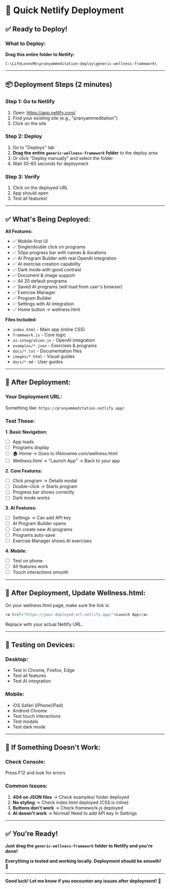 # 🚀 Quick Netlify Deployment

## ✅ **Ready to Deploy!**

### **What to Deploy:**

**Drag this entire folder to Netlify:**
```
C:\LifeLovesMe\pranyammeditation-deploy\generic-wellness-framework\
```

---

## 📦 **Deployment Steps (2 minutes)**

### **Step 1: Go to Netlify**
1. Open: https://app.netlify.com/
2. Find your existing site (e.g., "pranyammeditation")
3. Click on the site

### **Step 2: Deploy**
1. Go to "Deploys" tab
2. **Drag the entire `generic-wellness-framework` folder** to the deploy area
3. Or click "Deploy manually" and select the folder
4. Wait 30-60 seconds for deployment

### **Step 3: Verify**
1. Click on the deployed URL
2. App should open
3. Test all features!

---

## ✅ **What's Being Deployed:**

**All Features:**
- ✅ Mobile-first UI
- ✅ Single/double click on programs
- ✅ 50px progress bar with names & durations
- ✅ AI Program Builder with real OpenAI integration
- ✅ AI exercise creation capability
- ✅ Dark mode with good contrast
- ✅ Document & image support
- ✅ All 20 default programs
- ✅ Saved AI programs (will load from user's browser)
- ✅ Exercise Manager
- ✅ Program Builder
- ✅ Settings with AI integration
- ✅ Home button → wellness.html

**Files Included:**
- `index.html` - Main app (inline CSS)
- `framework.js` - Core logic
- `ai-integration.js` - OpenAI integration
- `examples/*.json` - Exercises & programs
- `docs/*.txt` - Documentation files
- `images/*.html` - Visual guides
- `docs/*.md` - User guides

---

## 🔗 **After Deployment:**

### **Your Deployment URL:**
Something like: `https://pranyammeditation.netlify.app/`

### **Test These:**

**1. Basic Navigation:**
- [ ] App loads
- [ ] Programs display
- [ ] 🏠 Home → Goes to lifeloveme.com/wellness.html
- [ ] Wellness.html → "Launch App" → Back to your app

**2. Core Features:**
- [ ] Click program → Details modal
- [ ] Double-click → Starts program
- [ ] Progress bar shows correctly
- [ ] Dark mode works

**3. AI Features:**
- [ ] Settings → Can add API key
- [ ] AI Program Builder opens
- [ ] Can create new AI programs
- [ ] Programs auto-save
- [ ] Exercise Manager shows AI exercises

**4. Mobile:**
- [ ] Test on phone
- [ ] All features work
- [ ] Touch interactions smooth

---

## 🎯 **After Deployment, Update Wellness.html:**

On your wellness.html page, make sure the link is:
```html
<a href="https://your-deployed-url.netlify.app/">Launch App</a>
```

Replace with your actual Netlify URL.

---

## 📱 **Testing on Devices:**

### **Desktop:**
- Test in Chrome, Firefox, Edge
- Test all features
- Test AI integration

### **Mobile:**
- iOS Safari (iPhone/iPad)
- Android Chrome
- Test touch interactions
- Test modals
- Test dark mode

---

## 🐛 **If Something Doesn't Work:**

### **Check Console:**
Press F12 and look for errors

### **Common Issues:**
1. **404 on JSON files** → Check examples/ folder deployed
2. **No styling** → Check index.html deployed (CSS is inline)
3. **Buttons don't work** → Check framework.js deployed
4. **AI doesn't work** → Normal! Need to add API key in Settings

---

## ✅ **You're Ready!**

**Just drag the `generic-wellness-framework` folder to Netlify and you're done!**

**Everything is tested and working locally. Deployment should be smooth!** 🎉

---

**Good luck! Let me know if you encounter any issues after deployment!** 🚀
